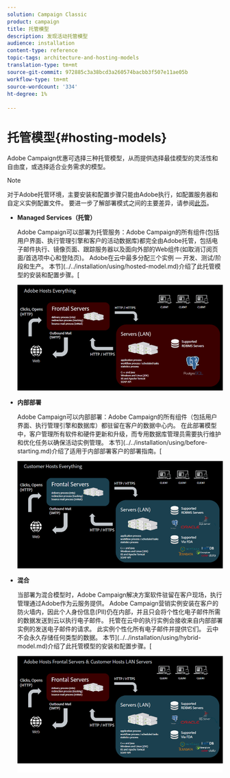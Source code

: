 ```yaml
---
solution: Campaign Classic
product: campaign
title: 托管模型
description: 发现活动托管模型
audience: installation
content-type: reference
topic-tags: architecture-and-hosting-models
translation-type: tm+mt
source-git-commit: 972885c3a38bcd3a260574bacbb3f507e11ae05b
workflow-type: tm+mt
source-wordcount: '334'
ht-degree: 1%

---
```



# 托管模型{#hosting-models}

Adobe Campaign优惠可选择三种托管模型，从而提供选择最佳模型的灵活性和自由度，或选择适合业务需求的模型。

>[!NOTE]
>
>对于Adobe托管环境，主要安装和配置步骤只能由Adobe执行，如配置服务器和自定义实例配置文件。 要进一步了解部署模式之间的主要差异，请参阅[此页](../../installation/using/capability-matrix.md)。

* **Managed Services（托管）**

   Adobe Campaign可以部署为托管服务：Adobe Campaign的所有组件(包括用户界面、执行管理引擎和客户的活动数据库)都完全由Adobe托管，包括电子邮件执行、镜像页面、跟踪服务器以及面向外部的Web组件(如取消订阅页面/首选项中心和登陆页)。 Adobe在云中最多分配三个实例 — 开发、测试/阶段和生产。 本节](../../installation/using/hosted-model.md)介绍了此托管模型的安装和配置步骤。[

   ![](assets/deployment_hosted.png)

* **内部部署**

   Adobe Campaign可以内部部署：Adobe Campaign的所有组件（包括用户界面、执行管理引擎和数据库）都驻留在客户的数据中心内。 在此部署模型中，客户管理所有软件和硬件更新和升级，而专用数据库管理员需要执行维护和优化任务以确保活动实例管理。 本节](../../installation/using/before-starting.md)介绍了适用于内部部署客户的部署指南。[

   ![](assets/deployment_onpremise.png)

* **混合**

   当部署为混合模型时，Adobe Campaign解决方案软件驻留在客户现场，执行管理通过Adobe作为云服务提供。 Adobe Campaign营销实例安装在客户的防火墙内，因此个人身份信息(PII)仍在内部，并且只会将个性化电子邮件所需的数据发送到云以执行电子邮件。 托管在云中的执行实例会接收来自内部部署实例的发送电子邮件的请求。 此实例个性化所有电子邮件并提供它们。 云中不会永久存储任何类型的数据。 本节](../../installation/using/hybrid-model.md)介绍了此托管模型的安装和配置步骤。[

   ![](assets/deployment_hybrid.png)

